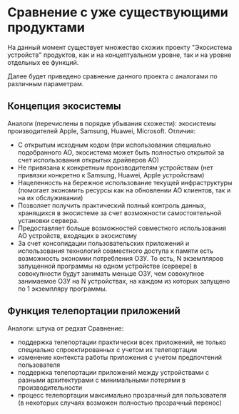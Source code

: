 # Сравнение с уже существующими продуктами

На данный момент существует множество схожих проекту "Экосистема устройств" продуктов, как и на концептуальном уровне, так и на уровне отдельных ее функций.

Далее будет приведено сравнение данного проекта с аналогами по различным параметрам.

## Концепция экосистемы
Аналоги (перечислены в порядке убывания схожести): экосистемы производителей Apple, Samsung, Huawei, Microsoft.
Отличия:
- С открытым исходным кодом (при использовании специально подобранного АО, экосистема может быть полностью открытой за счет использования открытых драйверов АО)
- Не привязана к конкретным производителям устройствам (нет привязки конкретно к Samsung, Huawei, Apple устройствам)
- Нацеленность на бережное использование текущей инфраструктуры (помогает экономить ресурсы как на обновлении АО клиентов, так и на их обслуживании)
- Позволяет получить практический полный контроль данных, хранящихся в экосистеме за счет возможности самостоятельной установки сервера.
- Предоставляет больше возможностей совместного использования АО устройств, входящих в экосистему
- За счет консолидации пользовательских приложений и использования технологий совместного доступа к памяти есть возможность экономии потребления ОЗУ. То есть, N экземпляров запущенной программы на одном устройстве (сервере) в совокупности будут занимать меньше ОЗУ, чем совокупное занимаемое ОЗУ на N устройствах, на каждом из которых запущено по 1 экземпляру программы.

## Функция телепортации приложений
<!-- TODO: добавить и исправить поле аналоги  -->
Аналоги: штука от редхат
Сравнение:
- поддержка телепортации практически всех приложений, не только специально спроектированных с учетом их телепортации
- изменение контекста работы приложения с учетом предпочтений пользователя
- поддержка телепортации приложений между устройствами с разными архитектурами с минимальными потерями в производительности
- процесс телепортации максимально прозрачный для пользователя (в некоторых случаях возможен полностью прозрачный перенос)
